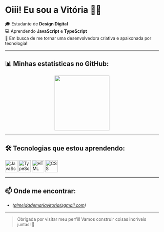 # Oiii! Eu sou a Vitória 👋✨

🎓 Estudante de **Design Digital**  
💻 Aprendendo **JavaScript** e **TypeScript**  
🚀 Em busca de me tornar uma desenvolvedora criativa e apaixonada por tecnologia!

---

## 📊 Minhas estatísticas no GitHub:

<div align="center">
  <img height="180em" src="https://github-readme-stats.vercel.app/api?username=MariaVitoriadeAlmeidaFerreira&show_icons=true&theme=tokyonight&hide=issues" />
 
</div>

---

## 🛠️ Tecnologias que estou aprendendo:
<p align="left">
  <img src="https://cdn.jsdelivr.net/gh/devicons/devicon/icons/javascript/javascript-original.svg" width="40" alt="JavaScript"/>
  <img src="https://cdn.jsdelivr.net/gh/devicons/devicon/icons/typescript/typescript-original.svg" width="40" alt="TypeScript"/>
  <img src="https://cdn.jsdelivr.net/gh/devicons/devicon/icons/html5/html5-original.svg" width="40" alt="HTML"/>
  <img src="https://cdn.jsdelivr.net/gh/devicons/devicon/icons/css3/css3-original.svg" width="40" alt="CSS"/>
</p>

---

## 📫 Onde me encontrar:
- *(almeidademariavitoria@gmail.com)*

---

> Obrigada por visitar meu perfil! Vamos construir coisas incríveis juntas! 💜

